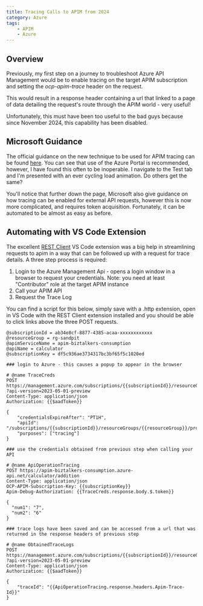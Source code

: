 ```yaml
---
title: Tracing Calls to APIM from 2024
category: Azure
tags:
    - APIM
    - Azure
---
```


## Overview
Previously, my first step on a journey to troubleshoot Azure API Management would be to enable tracing on the target APIM subscription and setting the *ocp-apim-trace* header on the request.

This would result in a response header containing a url that linked to a page of data detailing the request's route through the APIM world - very useful!

Unfortunately, this must have been too useful to the bad guys because since November 2024, this capability has been disabled.

## Microsoft Guidance 
The official guidance on the new technique to be used for APIM tracing can be found [here](https://learn.microsoft.com/en-us/azure/api-management/api-management-howto-api-inspector). You can see that use of the Azure Portal is recommended, however, I have found this often to be inoperable. I navigate to the Test tab and I'm presented with an ever cycling load animation. Do others get the same?

You'll notice that further down the page, Microsoft also give guidance on how tracing can be enabled for external API requests, however this is now more complicated, and requires token acquisition. Fortunately, it can be automated to be almost as easy as before. 

## Automating with VS Code Extension
The excellent [REST Client](https://marketplace.visualstudio.com/items?itemName=humao.rest-client) VS Code extension was a big help in streamlining requests to apim in a way that can be followed up with a request for trace details. A three step process is required:

1. Login to the Azure Management Api - opens a login window in a browser to request your credentials. Note: you need at least "Contributor" role at the target APIM instance
2. Call your APIM API
3. Request the Trace Log

You can find a script for this below, simply save with a .http extension, open in VS Code with the REST Client extension installed and you should be able to click links above the three POST requests.

```
@subscriptionId = ab34e8cf-8877-4385-acaa-xxxxxxxxxxxx
@resourceGroup = rg-sandpit
@apimServiceName = apim-biztalkers-consumption
@apiName = calculator
@subscriptionKey = df5c936ae3734317bc3bf65f5c1020ed

### login to Azure - this causes a popup to appear in the browser

# @name TraceCreds
POST https://management.azure.com/subscriptions/{{subscriptionId}}/resourceGroups/{{resourceGroup}}/providers/Microsoft.ApiManagement/service/{{apimServiceName}}/gateways/managed/listDebugCredentials
?api-version=2023-05-01-preview
Content-Type: application/json
Authorization: {{$aadToken}}

{
    "credentialsExpireAfter": "PT1H",
    "apiId": "/subscriptions/{{subscriptionId}}/resourceGroups/{{resourceGroup}}/providers/Microsoft.ApiManagement/service/{{apimServiceName}}/apis/{{apiName}}",
    "purposes": ["tracing"]
}

### use the credentials obtained from previous step when calling your API

# @name ApiOperationTracing
POST https://apim-biztalkers-consumption.azure-api.net/calculator/addition
Content-Type: application/json
OCP-APIM-Subscription-Key: {{subscriptionKey}}
Apim-Debug-Authorization: {{TraceCreds.response.body.$.token}}

{
  "num1": "7",
  "num2": "6"
}

### trace logs have been saved and can be accessed from a url that was returned in the response headers of previous step

# @name ObtainedTraceLogs
POST https://management.azure.com/subscriptions/{{subscriptionId}}/resourceGroups/{{resourceGroup}}/providers/Microsoft.ApiManagement/service/{{apimServiceName}}/gateways/managed/listTrace
?api-version=2023-05-01-preview
Content-Type: application/json
Authorization: {{$aadToken}}

{
    "traceId": "{{ApiOperationTracing.response.headers.Apim-Trace-Id}}"
}
```


